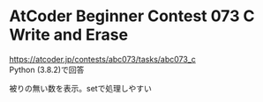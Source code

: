 # AtCoder Beginner Contest 073 C Write and Erase  
https://atcoder.jp/contests/abc073/tasks/abc073_c  
Python (3.8.2)で回答  

被りの無い数を表示。setで処理しやすい
